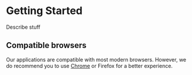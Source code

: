 # Getting Started
Describe stuff
## Compatible browsers
Our applications are compatible with most modern browsers. However, we do recommend you to use [Chrome](https://www.google.com/chrome/) or Firefox for a better experience.
<!--stackedit_data:
eyJoaXN0b3J5IjpbLTkxMjg0NTA3OV19
-->